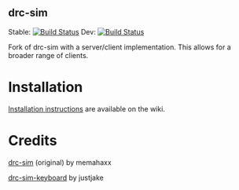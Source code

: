 drc-sim
---

Stable: [![Build Status](https://travis-ci.org/rolandoislas/drc-sim.svg?branch=master)](https://travis-ci.org/rolandoislas/drc-sim)
Dev: [![Build Status](https://travis-ci.org/rolandoislas/drc-sim.svg?branch=develop)](https://travis-ci.org/rolandoislas/drc-sim)

Fork of drc-sim with a server/client implementation. This allows for a broader range of clients.

# Installation

[Installation instructions] are available on the wiki.

# Credits

[drc-sim] \(original\) by memahaxx

[drc-sim-keyboard] by justjake



[drc-sim]: https://bitbucket.org/memahaxx/drc-sim
[drc-sim-keyboard]: https://github.com/justjake/drc-sim-keyboard
[Installation instructions]: https://github.com/rolandoislas/drc-sim/wiki/Install
